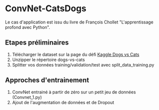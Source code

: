 # ConvNet-CatsDogs
Le cas d'application est issu du livre de François Chollet "L'apprentissage profond avec Python".
## Etapes préliminaires
1. Télécharger le dataset sur la page du défi [Kaggle Dogs vs Cats](https://www.kaggle.com/c/dogs-vs-cats)
2. Unzipper le répertoire dogs-vs-cats
3. Splitter vos données training/validation/test avec split_data_training.py

## Approches d'entrainement
1. ConvNet entrainé à partir de zéro sur un petit jeu de données (Convnet_1.py)
2. Ajout de l'augmentation de données et de Dropout
